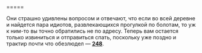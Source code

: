 =====

Они страшно удивлены вопросом и отвечают, что если во всей деревне и найдется пара идиотов, развлекающихся прогулкой по болотам, то уж к ним-то вы точно обратились не по адресу. Теперь вам остается только извиниться и отправиться спать, поскольку уже поздно и трактир почти что обезлюдел — [**248**](#n_248).

